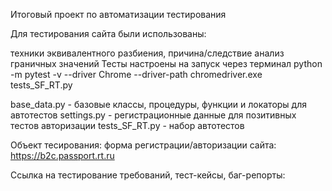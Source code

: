 Итоговый проект по автоматизации тестирования

Для тестирования сайта были использованы:

техники эквивалентного разбиения,
причина/следствие анализ граничных значений
Тесты настроены на запуск через терминал python -m pytest -v --driver Chrome --driver-path chromedriver.exe tests_SF_RT.py

base_data.py - базовые классы, процедуры, функции и локаторы для автотестов settings.py - регистрационные данные для позитивных тестов авторизации tests_SF_RT.py - набор автотестов

Объект тесирования: форма регистрации/авторизации сайта: https://b2c.passport.rt.ru

Ссылка на тестирование требований, тест-кейсы, баг-репорты:

